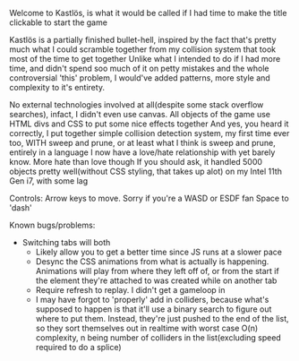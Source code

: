 Welcome to Kastlös, is what it would be called if I had time to make the title clickable to start the game

Kastlös is a partially finished bullet-hell, inspired by the fact that's pretty much what I could scramble together from my collision system that took most of the time to get together
Unlike what I intended to do if I had more time, and didn't spend soo much of it on petty mistakes and the whole controversial 'this' problem, I would've added patterns, more style and complexity to it's entirety.

No external technologies involved at all(despite some stack overflow searches), infact, I didn't even use canvas. All objects of the game use HTML divs and CSS to put some nice effects together
And yes, you heard it correctly, I put together simple collision detection system, my first time ever too, WITH sweep and prune, or at least what I think is sweep and prune, entirely in a language I now have a love/hate relationship with yet barely know. More hate than love though
If you should ask, it handled 5000 objects pretty well(without CSS styling, that takes up alot) on my Intel 11th Gen i7, with some lag

Controls:
Arrow keys to move. Sorry if you're a WASD or ESDF fan
Space to 'dash' 

Known bugs/problems:
- Switching tabs will both
    - Likely allow you to get a better time since JS runs at a slower pace
    - Desync the CSS animations from what is actually is happening. Animations will play from where they left off of, or from the start if the element they're attached to was created while on another tab 
    - Require refresh to replay. I didn't get a gameloop in
    - I may have forgot to 'properly' add in colliders, because what's supposed to happen is that it'll use a binary search to figure out where to put them. Instead, they're just pushed to the end of the list, so they sort themselves out in realtime with worst case O(n) complexity, n being number of colliders in the list(excluding speed required to do a splice)
